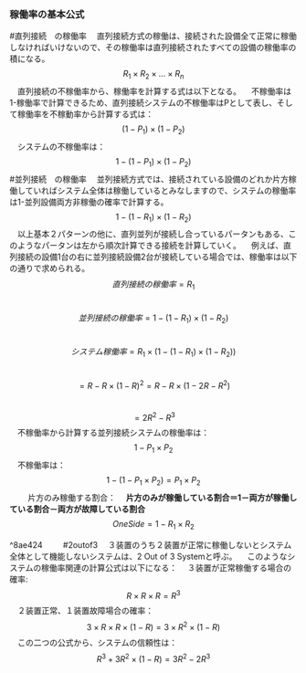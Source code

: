 ### 稼働率の基本公式
#直列接続　の稼働率
　直列接続方式の稼働は、接続された設備全て正常に稼働しなければいけないので、その稼働率は直列接続されたすべての設備の稼働率の積になる。
　$$R_{1}\times R_{2}\times\dots \times R_{n}$$
　直列接続の不稼働率から、稼働率を計算する式は以下となる。
　不稼働率は1-稼働率で計算できるため、直列接続システムの不稼働率はPとして表し、そして稼働率を不稼動率から計算する式は：
　$$(1-P_{1})\times(1-P_{2})$$
　システムの不稼働率は：
　$$1-(1-P_{1})\times(1-P_{2})$$
#並列接続　の稼働率
　並列接続方式では、接続されている設備のどれか片方稼働していればシステム全体は稼働しているとみなしますので、システムの稼働率は1-並列設備両方非稼働の確率で計算する。
　$$1-(1-R_{1})\times (1-R_{2})$$
　以上基本２パターンの他に、直列並列が接続し合っているパータンもある、このようなパータンは左から順次計算できる接続を計算していく。
　例えば、直列接続の設備1台の右に並列接続設備2台が接続している場合では、稼働率は以下の通りで求められる。
　$$直列接続の稼働率=R_{1}$$
　$$並列接続の稼働率=1-(1-R_{1})\times (1-R_{2})$$
　$$システム稼働率=R_{1}\times{(1-(1-R_{1})\times{(1-R_{2})})}$$
　$$=R-R\times{(1-R)^{2}}=R-R\times({1-2R-R^{2})}$$
　$$=2R^{2}-R^{3}$$
　不稼働率から計算する並列接続システムの稼働率は：
　$$1-P_{1}\times P_{2}$$
　不稼働率は：
　$$1-(1-P_{1}\times P_{2})=P_{1}\times P_{2}$$
　
　片方のみ稼働する割合：
　**片方のみが稼働している割合＝1－両方が稼働している割合－両方が故障している割合**
　$$OneSide=1-R_{1}\times R_{2}$$


 ^8ae424
　
　#2outof3
　３装置のうち２装置が正常に稼働しないとシステム全体として機能しないシステムは、2 Out of 3 Systemと呼ぶ。
　このようなシステムの稼働率関連の計算公式は以下になる：
　３装置が正常稼働する場合の確率:
　$$R\times R\times R=R^{3}$$
　２装置正常、１装置故障場合の確率：
　$$3\times R \times R \times (1-R)=3 \times R^{2}\times (1-R)$$
　この二つの公式から、システムの信頼性は：
　$$R^3+3R^2\times (1-R)=3R^2-2R^3$$

